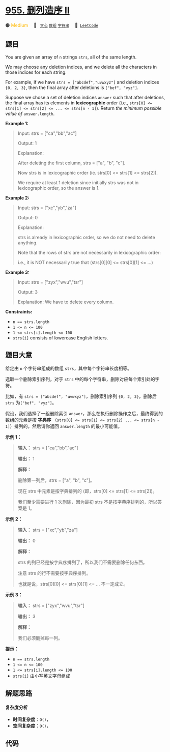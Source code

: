 # [955. 删列造序 II](https://leetcode.com/problems/delete-columns-to-make-sorted-ii)

🟠 <font color=#ffb800>Medium</font>&emsp; 🔖&ensp; [`贪心`](/leetcode-js/outline/tag/greedy.md) [`数组`](/leetcode-js/outline/tag/array.md) [`字符串`](/leetcode-js/outline/tag/string.md)&emsp; 🔗&ensp;[`LeetCode`](https://leetcode.com/problems/delete-columns-to-make-sorted-ii)

## 题目

You are given an array of `n` strings `strs`, all of the same length.

We may choose any deletion indices, and we delete all the characters in those
indices for each string.

For example, if we have `strs = ["abcdef","uvwxyz"]` and deletion indices `{0,
2, 3}`, then the final array after deletions is `["bef", "vyz"]`.

Suppose we chose a set of deletion indices `answer` such that after deletions,
the final array has its elements in **lexicographic** order (i.e., `strs[0] <=
strs[1] <= strs[2] <= ... <= strs[n - 1]`). Return _the minimum possible value
of_ `answer.length`.



**Example 1:**

> Input: strs = ["ca","bb","ac"]
> 
> Output: 1
> 
> Explanation: 
> 
> After deleting the first column, strs = ["a", "b", "c"].
> 
> Now strs is in lexicographic order (ie. strs[0] <= strs[1] <= strs[2]).
> 
> We require at least 1 deletion since initially strs was not in lexicographic order, so the answer is 1.

**Example 2:**

> Input: strs = ["xc","yb","za"]
> 
> Output: 0
> 
> Explanation: 
> 
> strs is already in lexicographic order, so we do not need to delete anything.
> 
> Note that the rows of strs are not necessarily in lexicographic order:
> 
> i.e., it is NOT necessarily true that (strs[0][0] <= strs[0][1] <= ...)

**Example 3:**

> Input: strs = ["zyx","wvu","tsr"]
> 
> Output: 3
> 
> Explanation: We have to delete every column.

**Constraints:**

  * `n == strs.length`
  * `1 <= n <= 100`
  * `1 <= strs[i].length <= 100`
  * `strs[i]` consists of lowercase English letters.


## 题目大意

给定由 `n` 个字符串组成的数组 `strs`，其中每个字符串长度相等。

选取一个删除索引序列，对于 `strs` 中的每个字符串，删除对应每个索引处的字符。

比如，有 `strs = ["abcdef", "uvwxyz"]`，删除索引序列 `{0, 2, 3}`，删除后 `strs` 为`["bef",
"vyz"]`。

假设，我们选择了一组删除索引 `answer`，那么在执行删除操作之后，最终得到的数组的元素是按 **字典序** （`strs[0] <= strs[1]
<= strs[2] ... <= strs[n - 1]`）排列的，然后请你返回 `answer.length` 的最小可能值。

**示例 1：**

> 
> 
> 
> 
> 
> **输入：** strs = ["ca","bb","ac"]
> 
> **输出：** 1
> 
> **解释：**
> 
> 删除第一列后，strs = ["a", "b", "c"]。
> 
> 现在 strs 中元素是按字典排列的 (即，strs[0] <= strs[1] <= strs[2])。
> 
> 我们至少需要进行 1 次删除，因为最初 strs 不是按字典序排列的，所以答案是 1。
> 
> 

**示例 2：**

> 
> 
> 
> 
> 
> **输入：** strs = ["xc","yb","za"]
> 
> **输出：** 0
> 
> **解释：**
> 
> strs 的列已经是按字典序排列了，所以我们不需要删除任何东西。
> 
> 注意 strs 的行不需要按字典序排列。
> 
> 也就是说，strs[0][0] <= strs[0][1] <= ... 不一定成立。
> 
> 

**示例 3：**

> 
> 
> 
> 
> 
> **输入：** strs = ["zyx","wvu","tsr"]
> 
> **输出：** 3
> 
> **解释：**
> 
> 我们必须删掉每一列。
> 
> 

**提示：**

  * `n == strs.length`
  * `1 <= n <= 100`
  * `1 <= strs[i].length <= 100`
  * `strs[i]` 由小写英文字母组成


## 解题思路

#### 复杂度分析

- **时间复杂度**：`O()`，
- **空间复杂度**：`O()`，

## 代码

```javascript

```
